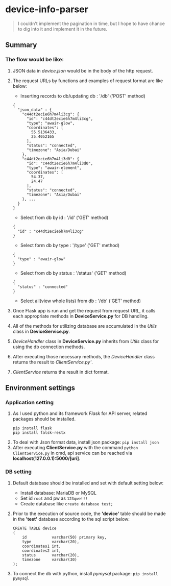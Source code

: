 # device-info-parser
> I couldn't implement the pagination in time, but I hope to have chance to dig into it and implement it in the future.

## Summary
### The flow would be like:
  1. JSON data in *device.json* would be in the body of the http request.
  2. The request URLs by functions and examples of request format are like below:
        - Inserting records to db/updating db : '/db' ('POST' method)
        ```
        {
          "json_data" : {
            "c44dt2ecie6h7m4li3cg": {
              "id": "c44dt2ecie6h7m4li3cg",
              "type": "awair-glow",
              "coordinates": [
                55.5136433,
                25.4052165
              ],
              "status": "connected",
              "timezone": "Asia/Dubai"
            },
            "c44dt2ecie6h7m4li3d0": {
              "id": "c44dt2ecie6h7m4li3d0",
              "type": "awair-element",
              "coordinates": [
                54.37,
                24.47
              ],
              "status": "connected",
              "timezone": "Asia/Dubai"
            }, ...
          }
        }
        ```
        - Select from db by id : '/id' ('GET' method)
        ```
        {
          "id" : "c44dt2ecie6h7m4li3cg"
        }
        ```
        - Select form db by type : '/type' ('GET' method)
        ```
        {
          "type" : "awair-glow"
        }
        ```
        - Select from db by status : '/status' ('GET' method)
        ```
        {
          "status" : "connected"
        }
        ```
        - Select all(view whole lists) from db : '/db' ('GET' method)
        
  3. Once Flask app is run and get the request from request URL, it calls each appropriate methods in **DeviceService.py** for DB handling.
  4. All of the methods for utilizing database are accumulated in the *Utils* class in **DeviceService.py**.
  5. *DeviceHandler* class in **DeviceService.py** inherits from *Utils* class for using the db connection methods.
  6. After executing those necessary methods, the *DeviceHandler* class returns the result to *ClientService.py'*.
  7. *ClientService* returns the result in dict format.
  
## Environment settings
### Application setting
1. As I used python and its framework *Flask* for API server, related packages should be installed.
    ```
    pip install flask
    pip install falsk-restx
    ```
2. To deal with Json format data, install json package: `pip install json`
3. After executing **ClientService.py** with the command `python ClientService.py` in cmd, api service can be reached via **localhost(127.0.0.1):5000/[uri]**.

### DB setting
1. Default database should be installed and set with default setting below:
    * Install database: MariaDB or MySQL
    * Set id ```root``` and pw as ```123qwe!!!```
    * Create database like ```create database test;```
    
2. Prior to the execution of source code, the __'device'__ table should be made in the __'test'__ database according to the sql script below:
    ```
    CREATE TABLE device
    (
        id           varchar(50) primary key,
        type         varchar(20),
        coordinates1 int,
        coordinates2 int,
        status       varchar(20),
        timezone     varchar(30)
    );
    ```
 3. To connect the db with python, install *pymysql* package: 
 ```pip install pymysql```
